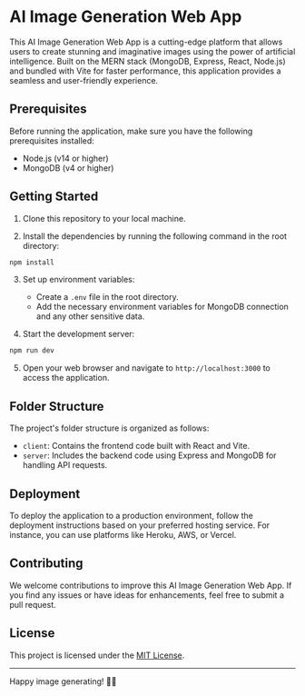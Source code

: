 # AI Image Generation Web App

This AI Image Generation Web App is a cutting-edge platform that allows users to create stunning and imaginative images using the power of artificial intelligence. Built on the MERN stack (MongoDB, Express, React, Node.js) and bundled with Vite for faster performance, this application provides a seamless and user-friendly experience.

## Prerequisites

Before running the application, make sure you have the following prerequisites installed:

- Node.js (v14 or higher)
- MongoDB (v4 or higher)

## Getting Started

1. Clone this repository to your local machine.

2. Install the dependencies by running the following command in the root directory:

```bash
npm install
```

3. Set up environment variables:
   - Create a `.env` file in the root directory.
   - Add the necessary environment variables for MongoDB connection and any other sensitive data.

4. Start the development server:

```bash
npm run dev
```

5. Open your web browser and navigate to `http://localhost:3000` to access the application.

## Folder Structure

The project's folder structure is organized as follows:

- `client`: Contains the frontend code built with React and Vite.
- `server`: Includes the backend code using Express and MongoDB for handling API requests.

## Deployment

To deploy the application to a production environment, follow the deployment instructions based on your preferred hosting service. For instance, you can use platforms like Heroku, AWS, or Vercel.

## Contributing

We welcome contributions to improve this AI Image Generation Web App. If you find any issues or have ideas for enhancements, feel free to submit a pull request.

## License

This project is licensed under the [MIT License](LICENSE).

---
Happy image generating! 🎨🌟
